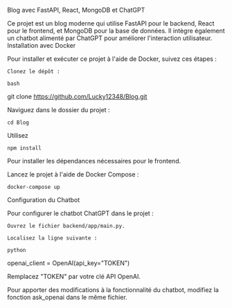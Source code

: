 Blog avec FastAPI, React, MongoDB et ChatGPT

Ce projet est un blog moderne qui utilise FastAPI pour le backend, React pour le frontend, et MongoDB pour la base de données. Il intègre également un chatbot alimenté par ChatGPT pour améliorer l'interaction utilisateur.
Installation avec Docker

Pour installer et exécuter ce projet à l'aide de Docker, suivez ces étapes :

    Clonez le dépôt :

    bash

git clone https://github.com/Lucky12348/Blog.git

Naviguez dans le dossier du projet :


	cd Blog

Utilisez 
	
 	npm install 

Pour installer les dépendances nécessaires pour le frontend.

Lancez le projet à l'aide de Docker Compose :

    docker-compose up

Configuration du Chatbot

Pour configurer le chatbot ChatGPT dans le projet :

    Ouvrez le fichier backend/app/main.py.

    Localisez la ligne suivante :

    python

openai_client = OpenAI(api_key="TOKEN")

Remplacez "TOKEN" par votre clé API OpenAI.

Pour apporter des modifications à la fonctionnalité du chatbot, modifiez la fonction ask_openai dans le même fichier.
